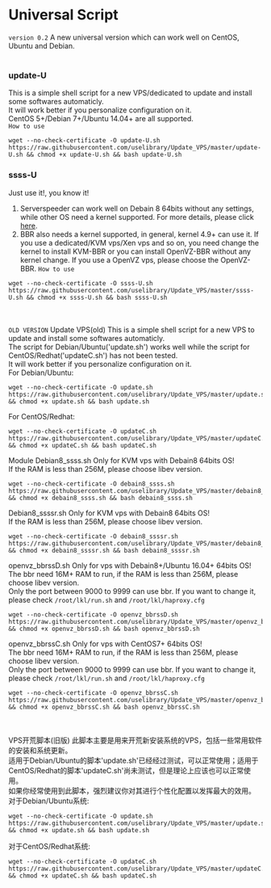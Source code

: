# Universal Script
`version 0.2`
A new universal version which can work well on CentOS, Ubuntu and Debian.</br>
</br>
### update-U
This is a simple shell script for a new VPS/dedicated to update and install some softwares automaticly.</br>
It will work better if you personalize configuration on it.</br>
CentOS 5+/Debian 7+/Ubuntu 14.04+ are all supported.</br>
`How to use`
```
wget --no-check-certificate -O update-U.sh https://raw.githubusercontent.com/uselibrary/Update_VPS/master/update-U.sh && chmod +x update-U.sh && bash update-U.sh
```
### ssss-U
Just use it!, you know it!</br>
1. Serverspeeder can work well on Debain 8 64bits without any settings, while other OS need a kernel supported. For more details, please click [here][1].
2. BBR also needs a kernel supported, in general, kernel 4.9+  can use it. If you use a dedicated/KVM vps/Xen vps and so on, you need change the kernel to install KVM-BBR or you can install OpenVZ-BBR without any kernel change. If you use a OpenVZ vps, please choose the OpenVZ-BBR.
`How to use`
```
wget --no-check-certificate -O ssss-U.sh https://raw.githubusercontent.com/uselibrary/Update_VPS/master/ssss-U.sh && chmod +x ssss-U.sh && bash ssss-U.sh
```

[1]: https://github.com/0oVicero0/serverSpeeder_Install



<br></br>
`OLD VERSION`
Update VPS(old)
This is a simple shell script for a new VPS to update and install some softwares automaticly.</br>
The script for Debian/Ubuntu('update.sh') works well while the script for CentOS/Redhat('updateC.sh') has not been tested.</br>
It will work better if you personalize configuration on it.</br>
For Debian/Ubuntu:
```
wget --no-check-certificate -O update.sh https://raw.githubusercontent.com/uselibrary/Update_VPS/master/update.sh && chmod +x update.sh && bash update.sh
```
For CentOS/Redhat:
```
wget --no-check-certificate -O updateC.sh https://raw.githubusercontent.com/uselibrary/Update_VPS/master/updateC.sh && chmod +x updateC.sh && bash updateC.sh
```
Module
Debian8_ssss.sh
Only for KVM vps with Debain8 64bits OS!</br>
If the RAM is less than 256M, please choose libev version.</br>
```
wget --no-check-certificate -O debain8_ssss.sh https://raw.githubusercontent.com/uselibrary/Update_VPS/master/debain8_ssss.sh && chmod +x debain8_ssss.sh && bash debain8_ssss.sh
```
Debian8_ssssr.sh
Only for KVM vps with Debain8 64bits OS!</br>
If the RAM is less than 256M, please choose libev version.</br>
```
wget --no-check-certificate -O debain8_ssssr.sh https://raw.githubusercontent.com/uselibrary/Update_VPS/master/debain8_ssssr.sh && chmod +x debain8_ssssr.sh && bash debain8_ssssr.sh
```
openvz_bbrssD.sh
Only for vps with Debain8+/Ubuntu 16.04+ 64bits OS!</br>
The bbr need 16M+ RAM to run, if the RAM is less than 256M, please choose libev version.</br>
Only the port between 9000 to 9999 can use bbr. If you want to change it, please check `/root/lkl/run.sh` and `/root/lkl/haproxy.cfg`</br>
```
wget --no-check-certificate -O openvz_bbrssD.sh https://raw.githubusercontent.com/uselibrary/Update_VPS/master/openvz_bbrssD.sh && chmod +x openvz_bbrssD.sh && bash openvz_bbrssD.sh
```
openvz_bbrssC.sh
Only for vps with CentOS7+ 64bits OS!</br>
The bbr need 16M+ RAM to run, if the RAM is less than 256M, please choose libev version.</br>
Only the port between 9000 to 9999 can use bbr. If you want to change it, please check `/root/lkl/run.sh` and `/root/lkl/haproxy.cfg`</br>
```
wget --no-check-certificate -O openvz_bbrssC.sh https://raw.githubusercontent.com/uselibrary/Update_VPS/master/openvz_bbrssC.sh && chmod +x openvz_bbrssC.sh && bash openvz_bbrssC.sh
```

<br></br>
VPS开荒脚本(旧版)
此脚本主要是用来开荒新安装系统的VPS，包括一些常用软件的安装和系统更新。</br>
适用于Debian/Ubuntu的脚本'update.sh'已经经过测试，可以正常使用；适用于CentOS/Redhat的脚本'updateC.sh'尚未测试，但是理论上应该也可以正常使用。</br>
如果你经常使用到此脚本，强烈建议你对其进行个性化配置以发挥最大的效用。</br>
对于Debian/Ubuntu系统:
```
wget --no-check-certificate -O update.sh https://raw.githubusercontent.com/uselibrary/Update_VPS/master/update.sh && chmod +x update.sh && bash update.sh
```
对于CentOS/Redhat系统:
```
wget --no-check-certificate -O updateC.sh https://raw.githubusercontent.com/uselibrary/Update_VPS/master/updateC.sh && chmod +x updateC.sh && bash updateC.sh
```
